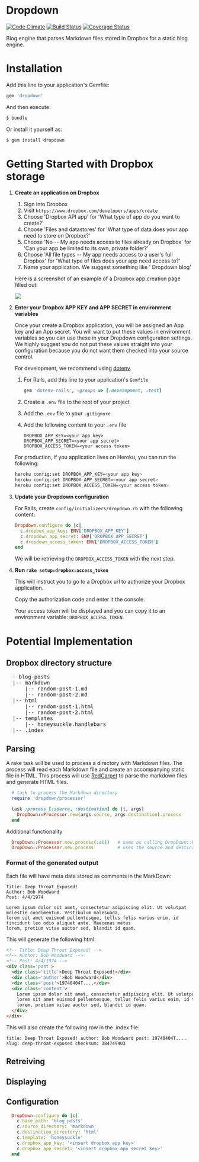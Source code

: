 Dropdown
========

[![Code Climate](https://codeclimate.com/github/brilliantfantastic/dropdown.png)](https://codeclimate.com/github/brilliantfantastic/dropdown)
[![Build Status](https://travis-ci.org/brilliantfantastic/dropdown.png?branch=master)](https://travis-ci.org/brilliantfantastic/dropdown)
[![Coverage Status](https://coveralls.io/repos/brilliantfantastic/dropdown/badge.png?branch=master)](https://coveralls.io/r/brilliantfantastic/dropdown?branch=master)

Blog engine that parses Markdown files stored in Dropbox for a static blog engine.

Installation
=============

Add this line to your application's Gemfile:

```sh
gem 'dropdown'
```

And then execute:

```sh
$ bundle
```

Or install it yourself as:

```sh
$ gem install dropdown
```

Getting Started with Dropbox storage
====================================

1. **Create an application on Dropbox**

    1. Sign into Dropbox
    1. Visit `https://www.dropbox.com/developers/apps/create`
    1. Choose 'Dropbox API app' for 'What type of app do you want to create?'
    1. Choose 'Files and datastores' for 'What type of data does your app need to store on Dropbox?'
    1. Choose 'No -- My app needs access to files already on Dropbox' for 'Can your app be limited to its own, private folder?'
    1. Choose 'All file types -- My app needs access to a user's full Dropbox' for 'What type of files does your app need access to?'
    1. Name your application. We suggest something like '<blog name> Dropdown blog'

    Here is a screenshot of an example of a Dropbox app creation page filled out:

    ![](https://dl.dropboxusercontent.com/u/987517/oss/Dropdown/README/dropbox-create-app.png)

1. **Enter your Dropbox APP KEY and APP SECRET in environment variables**

    Once your create a Dropbox application, you will be assigned an App key and an App secret. You will want to put these values in 
    environment variables so you can use these in your Dropdown configuration settings. We highly suggest you do not put these values 
    straight into your configuration because you do not want them checked into your source control.

    For development, we recommend using [dotenv](https://github.com/bkeepers/dotenv).

    1. For Rails, add this line to your application's `Gemfile`

        ```ruby
        gem 'dotenv-rails', :groups => [:development, :test]
        ```

    1. Create a `.env` file to the root of your project
    1. Add the `.env` file to your `.gitignore`
    1. Add the following content to your `.env` file

        ```
        DROPBOX_APP_KEY=<your app key>
        DROPBOX_APP_SECRET=<your app secret>
        DROPBOX_ACCESS_TOKEN=<your access token>
        ```

    For production, if you application lives on Heroku, you can run the following:

    ```sh
    heroku config:set DROPBOX_APP_KEY=<your app key>
    heroku config:set DROPBOX_APP_SECRET=<your app secret>
    heroku config:set DROPBOX_ACCESS_TOKEN=<your access token>
    ```

1. **Update your Dropdown configuration**

    For Rails, create `config/initializers/dropdown.rb` with the following content:

    ```ruby
    Dropdown.configure do |c|
      c.dropbox_app_key: ENV['DROPBOX_APP_KEY']
      c.dropdown_app_secret: ENV['DROPBOX_APP_SECRET']
      c.dropdown_access_token: ENV['DROPBOX_ACCESS_TOKEN']
    end
    ```

    We will be retrieving the `DROPBOX_ACCESS_TOKEN` with the next step.

1. **Run `rake setup:dropbox:access_token`**

    This will instruct you to go to a Dropbox url to authorize your Dropbox application.

    Copy the authorization code and enter it the console.

    Your access token will be displayed and you can copy it to an environment variable: `DROPBOX_ACCESS_TOKEN`.

Potential Implementation
========================

## Dropbox directory structure

<pre>
  - blog-posts
  |-- markdown
      |-- random-post-1.md
      |-- random-post-2.md
  |-- html
      |-- random-post-1.html
      |-- random-post-2.html
  |-- templates
      |-- honeysuckle.handlebars
  |-- .index
</pre>

## Parsing

A rake task will be used to process a directory with Markdown files. The process will read each Markdown file and create an accompanying static file in HTML. This process will use [RedCarpet](https://github.com/vmg/redcarpet) to parse the markdown files and generate HTML files.

```ruby
  # task to process the Markdown directory
  require 'dropdown/processor'

  task :process [:source, :destination] do |t, args|
    DropDown::Processor.new(args.source, args.destination).process
  end
```

Additional functionality

```ruby
  DropDown::Processor.new.process(:all)   # same as calling DropDown::Processor.new.process
  DropDown::Processor.new.process         # uses the source and destination directories specified in the configuration
```

### Format of the generated output

Each file will have meta data stored as comments in the MarkDown:

```
Title: Deep Throat Exposed!
Author: Bob Woodward
Post: 4/4/1974

Lorem ipsum dolor sit amet, consectetur adipiscing elit. Ut volutpat molestie condimentum. Vestibulum malesuada, 
lorem sit amet euismod pellentesque, tellus felis varius enim, id tincidunt leo odio aliquet ante. Maecenas metus 
lorem, pretium vitae auctor sed, blandit id quam.
```

This will generate the following html:

```html
<!-- Title: Deep Throat Exposed! -->
<!-- Author: Bob Woodward -->
<!-- Post: 4/4/1974 -->
<div class='post'>
  <div class='title'>Deep Throat Exposed!</div>
  <div class='author'>Bob Woodward</div>
  <div class='post'>19740404T....</div>
  <div class='content'>
    Lorem ipsum dolor sit amet, consectetur adipiscing elit. Ut volutpat molestie condimentum. Vestibulum malesuada, 
    lorem sit amet euismod pellentesque, tellus felis varius enim, id tincidunt leo odio aliquet ante. Maecenas metus 
    lorem, pretium vitae auctor sed, blandit id quam.
  </div>
</div>
```

This will also create the following row in the .index file:

```
title: Deep Throat Exposed! author: Bob Woodward post: 19740404T.... slug: deep-throat-exposed checksum: 384749403
```

## Retreiving

## Displaying

## Configuration

```ruby
  DropDown.configure do |c|
    c.base_path: 'blog_posts'
    c.source_directory: 'markdown'
    c.destination_directory: 'html'
    c.template: 'honeysuckle'
    c.dropbox_app_key: '<insert dropbox app key>'
    c.dropbox_app_secret: '<insert dropbox app secret key>'
  end
```

